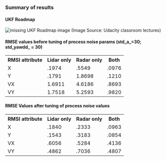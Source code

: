 ### Summary of results

#### UKF Roadmap

<image src="UKF_roadmap.png" alt="missing UKF Roadmap image" />
<a> (Image Source: Udacity classroom lectures)</a>

#### RMSE values before tuning of process noise params (std_a_=30; std_yawdd_ = 30)
<table>
<tr>
<th>RMSI attribute</th>
<th>Lidar only</th>
<th>Radar only</th>
<th>Both</th>
</tr>
<tr>
<td>X</td>
<td>.1974</td>
<td>.5549</td>
<td>.0976</td>
</tr>
<tr>
<td>Y</td>
<td>.1791</td>
<td>1.8698</td>
<td>.1210</td>
</tr>
<tr>
<td>VX</td>
<td>1.6911</td>
<td>4.6186</td>
<td>.8693</td>
</tr>
<tr>
<td>VY</td>
<td>1.7518</td>
<td>5.2593</td>
<td>.9820</td>
</tr>
</table>

#### RMSE Values after tuning of process noise values

<table>
<tr>
<th>RMSI attribute</th>
<th>Lidar only</th>
<th>Radar only</th>
<th>Both</th>
</tr>
<tr>
<td>X</td>
<td>.1840</td>
<td>.2333</td>
<td>.0963</td>
</tr>
<tr>
<td>Y</td>
<td>.1543</td>
<td>.3183</td>
<td>.0854</td>
</tr>
<tr>
<td>VX</td>
<td>.6056</td>
<td>.5284</td>
<td>.4136</td>
</tr>
<tr>
<td>VY</td>
<td>.4862</td>
<td>.7036</td>
<td>.4807</td>
</tr>
</table>
